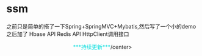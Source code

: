 # ssm
之前只是简单的搭了一下Spring+SpringMVC+Mybatis,然后写了一个小的demo
之后加了
Hbase API
Redis API
HttpClient调用接口

<center><font color="#00dddd">***持续更新***</font>/center>
